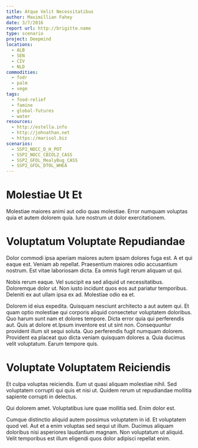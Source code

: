 ```yaml
---
title: Atque Velit Necessitatibus
author: Maximillian Fahey
date: 3/7/2016
report url: http://brigitte.name
type: scenario
project: Deepmind
locations:
  - ALB
  - SEN
  - CIV
  - NLD
commodities:
  - fodr
  - palm
  - vege
tags:
  - food-relief
  - famine
  - global-futures
  - water
resources:
  - http://estella.info
  - http://johnathan.net
  - https://marisol.biz
scenarios:
  - SSP2_NOCC_D_H_POT
  - SSP2_NOCC_CBIOL2_CASS
  - SSP2_GFDL_MealyBug_CASS
  - SSP2_GFDL_DTOL_WHEA
---
```

# Molestiae Ut Et
Molestiae maiores animi aut odio quas molestiae. Error numquam voluptas quia et autem dolorem quia. Iure nostrum ut dolor exercitationem.

# Voluptatum Voluptate Repudiandae
Dolor commodi ipsa aperiam maiores autem ipsam dolores fuga est. A et qui eaque est. Veniam ab repellat. Praesentium maiores odio accusantium nostrum. Est vitae laboriosam dicta. Ea omnis fugit rerum aliquam ut qui.
 Nobis rerum eaque. Vel suscipit ea sed aliquid ut necessitatibus. Doloremque dolor ut. Non iusto incidunt quos eos aut pariatur temporibus. Deleniti ex aut ullam ipsa ex ad. Molestiae odio ea et.
 Dolorem id eius expedita. Quisquam nesciunt architecto a aut autem qui. Et quam optio molestiae qui corporis aliquid consectetur voluptatem doloribus. Quo harum sunt nam et dolores tempore. Dicta error quia qui perferendis aut. Quis at dolore et.Ipsum inventore est ut sint non. Consequuntur provident illum sit sequi soluta. Quo perferendis fugit numquam dolorem. Provident ea placeat quo dicta veniam quisquam dolores a. Quia ducimus velit voluptatum. Earum tempore quis.

# Voluptate Voluptatem Reiciendis
Et culpa voluptas reiciendis. Eum ut quasi aliquam molestiae nihil. Sed voluptatem corrupti qui quis et nisi ut. Quidem rerum ut repudiandae mollitia sapiente corrupti in delectus.
 Qui dolorem amet. Voluptatibus iure quae mollitia sed. Enim dolor est.
 Cumque distinctio aliquid autem possimus voluptatem in id. Et voluptatem quod vel. Aut et a enim voluptas sed sequi ut illum. Ducimus aliquam doloribus nisi asperiores laudantium magnam. Non voluptatum ut aliquid. Velit temporibus est illum eligendi quos dolor adipisci repellat enim.
